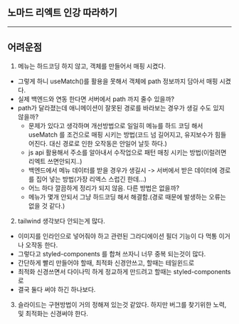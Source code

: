 ## 노마드 리엑트 인강 따라하기

---

## 어려운점

1. 메뉴는 하드코딩 하지 않고, 객체를 만들어서 매핑 시켰다.

- 그렇게 하니 useMatch()를 활용을 못해서 객체에 path 정보까지 담아서 매핑 시켰다.
- 실제 백엔드와 연동 한다면 서버에서 path 까지 줄수 있을까?
- path가 달라졌는데 애니메이션이 잘못된 경로를 바라보는 경우가 생길 수도 있지 않을까?
  - 문제가 있다고 생각하며 개선방법으로 일일히 메뉴를 하드 코딩 해서 useMatch 를 조건으로 매핑 시키는 방법(코드 넘 길어지고, 유지보수가 힘들어진다. 대신 경로로 인한 오작동은 안일어 날듯 하다.)
  - js api 활용해서 주소를 알아내서 수작업으로 패턴 매칭 시키는 방법(이럴려면 리엑트 쓰면안되지..)
  - 백엔드에서 메뉴 데이터를 받을 경우가 생길시 -> 서버에서 받은 데이터에 경로를 집어 넣는 방법(가장 리엑스 스럽긴 한데...)
  - 어느 하다 깔끔하게 정리가 되지 않음. 다른 방법은 없을까?
  - 메뉴가 몇개 안되서 그냥 하드코딩 해서 해결함.(경로 때문에 발생하는 오류는 없을 것 같다.)

2. tailwind 생각보다 안되는게 많다.

- 이미지를 인라인으로 넣어줘야 하고 관련된 그라디에이션 필더 기능이 다 먹통 이거나 오작동 한다.
- 그렇다고 styled-components 를 합쳐 쓰자니 너무 중복 되는것이 많다.
- 간단하게 빨리 만들어야 할때, 최적화 신경안쓰고, 할때는 테일윈드로
- 최적화 신경쓰면서 다이나믹 하게 정교하게 만드려고 할때는 styled-components로
- 결국 둘다 써야 하긴 하나보다.

3. 슬라이드는 구현방법이 거의 정해져 있는것 같았다. 하지만 버그를 찾기위한 노력, 및 최적화는 신경써야 한다.
